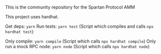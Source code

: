 This is the community repository for the Spartan Protocol AMM

This project uses hardhat. 

Get deps: `yarn`
Run tests: `yarn test` (Script which compiles and calls `npx hardhat test`)

Only compile: `yarn compile` (Script which calls `npx hardhat compile`)
Only run a mock RPC node: `yarn node` (Script which calls `npx hardhat node`)